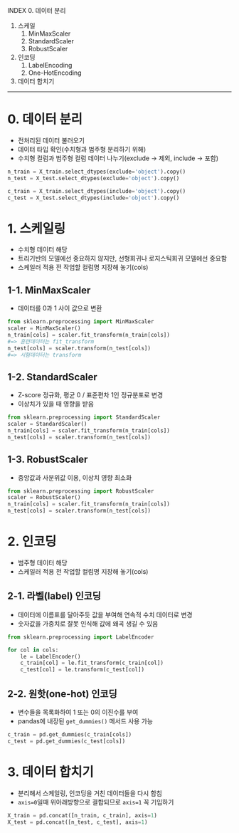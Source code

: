 INDEX
0. 데이터 분리
1. 스케일
    1. MinMaxScaler
    2. StandardScaler
    3. RobustScaler
2. 인코딩
    1. LabelEncoding
    2. One-HotEncoding
3. 데이터 합치기

---
# 0. 데이터 분리
- 전처리된 데이터 불러오기
- 데이터 타입 확인(수치형과 범주형 분리하기 위해)
- 수치형 컬럼과 범주형 컬럼 데이터 나누기(exclude -> 제외, include -> 포함)
```python
n_train = X_train.select_dtypes(exclude='object').copy()
n_test = X_test.select_dtypes(exclude='object').copy()

c_train = X_train.select_dtypes(include='object').copy()
c_test = X_test.select_dtypes(include='object').copy()
```

# 1. 스케일링
- 수치형 데이터 해당
- 트리기반의 모델에선 중요하지 않지만, 선형회귀나 로지스틱회귀 모델에선 중요함
- 스케일러 적용 전 작업할 컬럼명 지장해 놓기(cols)

## 1-1. MinMaxScaler
- 데이터를 0과 1 사이 값으로 변환
```python
from sklearn.preprocessing import MinMaxScaler
scaler = MinMaxScaler()
n_train[cols] = scaler.fit_transform(n_train[cols])
#=> 훈련데이터는 fit_transform
n_test[cols] = scaler.transform(n_test[cols])
#=> 시험데이터는 transform
```
## 1-2. StandardScaler
- Z-score 정규화, 평균 0 / 표준편차 1인 정규분포로 변경
- 이상치가 있을 때 영향을 받음
```python
from sklearn.preprocessing import StandardScaler
scaler = StandardScaler()
n_train[cols] = scaler.fit_transform(n_train[cols])
n_test[cols] = scaler.transform(n_test[cols])
```
## 1-3. RobustScaler
- 중앙값과 사분위값 이용, 이상치 영향 최소화
```python
from sklearn.preprocessing import RobustScaler
scaler = RobustScaler()
n_train[cols] = scaler.fit_transform(n_train[cols])
n_test[cols] = scaler.transform(n_test[cols])
```

# 2. 인코딩
- 범주형 데이터 해당
- 스케일러 적용 전 작업할 컬럼명 지장해 놓기(cols)

## 2-1. 라벨(label) 인코딩
- 데이터에 이름표를 달아주듯 값을 부여해 연속적 수치 데이터로 변경
- 숫자값을 가중치로 잘못 인식해 값에 왜곡 생길 수 있음 
```python
from sklearn.preprocessing import LabelEncoder

for col in cols:
    le = LabelEncoder()
    c_train[col] = le.fit_transform(c_train[col])
    c_test[col] = le.transform(c_test[col])
```
## 2-2. 원핫(one-hot) 인코딩
- 변수들을 목록화하여 1 또는 0의 이진수를 부여
- pandas에 내장된 `get_dummies()` 메서드 사용 가능
```python
c_train = pd.get_dummies(c_train[cols])
c_test = pd.get_dummies(c_test[cols])
```

# 3. 데이터 합치기
- 분리해서 스케일링, 인코딩을 거친 데이터들을 다시 합침
- `axis=0`일때 위아래방향으로 결합되므로 `axis=1` 꼭 기입하기
```python
X_train = pd.concat([n_train, c_train], axis=1)
X_test = pd.concat([n_test, c_test], axis=1)
```
